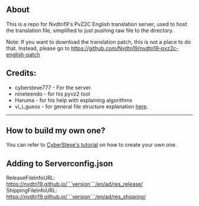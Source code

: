 ## About
This is a repo for Nvdtn19's PvZ2C English translation server, used to host the translation file, simplified to just pushing raw file to the directory.

Note: If you want to download the translation patch, this is not a place to do that. Instead, please go to https://github.com/Nvdtn19/nvdtn19-pvz2c-english-patch

## Credits:
 - cybersteve777 - For the server.
 - nineteendo - for his pyvz2 tool
 - Haruma - for his help with explaining algorithms 
 - vi_i_guess - for general file structure explanation [here](https://github.com/viiguess/Lawnstrings-Server).


---
## How to build my own one?
You can refer to [CyberSteve's tutorial](https://github.com/CyberSteve777/cybersteve777.github.io) on how to create your own one.

## Adding to Serverconfig.json
ReleaseFileInfoURL:  https://nvdtn19.github.io/```version```/en/ad/res_release/
                 ShippingFileInfoURL: https://nvdtn19.github.io/```version```/en/ad/res_shipping/

